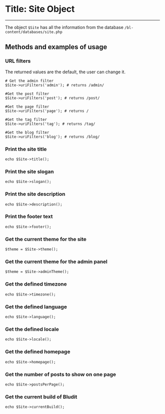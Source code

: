 # Title: Site Object
<!-- Position: 7 -->
---

The object `$Site` has all the information from the database `/bl-content/databases/site.php`

## Methods and examples of usage

### URL filters
The returned values are the default, the user can change it.

<pre><code data-language="php"># Get the admin filter
$Site->uriFilters('admin'); # returns /admin/

#Get the post filter
$Site->uriFilters('post'); # returns /post/

#Get the page filter
$Site->uriFilters('page'); # returns /

#Get the tag filter
$Site->uriFilters('tag'); # returns /tag/

#Get the blog filter
$Site->uriFilters('blog'); # returns /blog/
</code></pre>

### Print the site title
<pre><code data-language="php">echo $Site->title();</code></pre>

### Print the site slogan
<pre><code data-language="php">echo $Site->slogan();</code></pre>

### Print the site description
<pre><code data-language="php">echo $Site->description();</code></pre>

### Print the footer text
<pre><code data-language="php">echo $Site->footer();</code></pre>

### Get the current theme for the site
<pre><code data-language="php">$theme = $Site->theme();</code></pre>

### Get the current theme for the admin panel
<pre><code data-language="php">$theme = $Site->adminTheme();</code></pre>

### Get the defined timezone
<pre><code data-language="php">echo $Site->timezone();</code></pre>

### Get the defined language
<pre><code data-language="php">echo $Site->language();</code></pre>

### Get the defined locale
<pre><code data-language="php">echo $Site->locale();</code></pre>

### Get the defined homepage
<pre><code data-language="php">echo $Site->homepage();</code></pre>

### Get the number of posts to show on one page
<pre><code data-language="php">echo $Site->postsPerPage();</code></pre>

### Get the current build of Bludit
<pre><code data-language="php">echo $Site->currentBuild();</code></pre>
